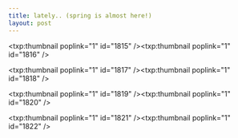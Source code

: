 ```yaml
---
title: lately.. (spring is almost here!)    
layout: post
---
```


<span class="pic3"><txp:thumbnail poplink="1" id="1815" /><txp:thumbnail poplink="1" id="1816" /></span>

<span class="pic3"><txp:thumbnail poplink="1" id="1817" /><txp:thumbnail poplink="1" id="1818" /></span>

<span class="pic3"><txp:thumbnail poplink="1" id="1819" /><txp:thumbnail poplink="1" id="1820" /></span>

<span class="pic3"><txp:thumbnail poplink="1" id="1821" /><txp:thumbnail poplink="1" id="1822" /></span>